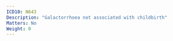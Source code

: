 ```yaml
---
ICD10: N643
Description: "Galactorrhoea not associated with childbirth"
Matters: No
Weight: 0
---
```


